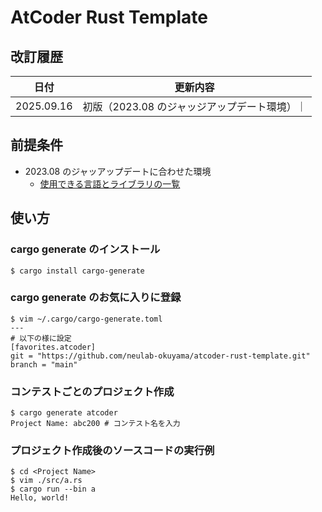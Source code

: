 # AtCoder Rust Template

## 改訂履歴
|日付|更新内容|
|--|--|
|2025.09.16|初版（2023.08 のジャッジアップデート環境）｜

## 前提条件
- 2023.08 のジャッアップデートに合わせた環境
  - [使用できる言語とライブラリの一覧](https://img.atcoder.jp/file/language-update/language-list.html)

## 使い方
### cargo generate のインストール
```
$ cargo install cargo-generate
```

### cargo generate のお気に入りに登録
```
$ vim ~/.cargo/cargo-generate.toml
---
# 以下の様に設定
[favorites.atcoder]
git = "https://github.com/neulab-okuyama/atcoder-rust-template.git"
branch = "main"
```

### コンテストごとのプロジェクト作成 
```
$ cargo generate atcoder
Project Name: abc200 # コンテスト名を入力 
```

### プロジェクト作成後のソースコードの実行例
```
$ cd <Project Name>
$ vim ./src/a.rs
$ cargo run --bin a
Hello, world!
```
